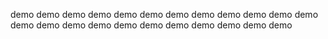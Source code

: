 demo
demo
demo
demo
demo
demo
demo
demo
demo
demo
demo
demo
demo
demo
demo
demo
demo
demo
demo
demo
demo
demo
demo
